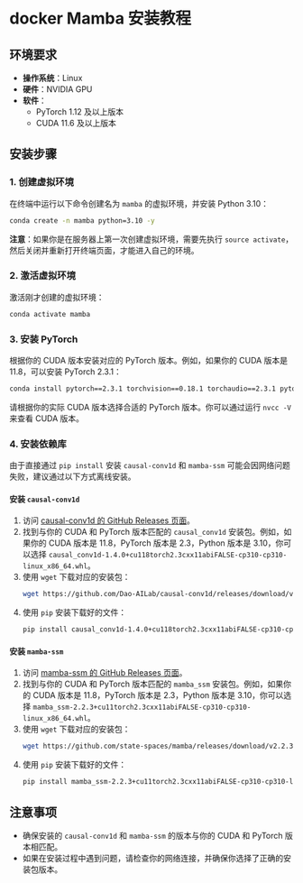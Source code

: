 # docker Mamba 安装教程

## 环境要求
- **操作系统**：Linux
- **硬件**：NVIDIA GPU
- **软件**：
  - PyTorch 1.12 及以上版本
  - CUDA 11.6 及以上版本

## 安装步骤

### 1. 创建虚拟环境
在终端中运行以下命令创建名为 `mamba` 的虚拟环境，并安装 Python 3.10：
```bash
conda create -n mamba python=3.10 -y
```
**注意**：如果你是在服务器上第一次创建虚拟环境，需要先执行 `source activate`，然后关闭并重新打开终端页面，才能进入自己的环境。

### 2. 激活虚拟环境
激活刚才创建的虚拟环境：
```bash
conda activate mamba
```

### 3. 安装 PyTorch
根据你的 CUDA 版本安装对应的 PyTorch 版本。例如，如果你的 CUDA 版本是 11.8，可以安装 PyTorch 2.3.1：
```bash
conda install pytorch==2.3.1 torchvision==0.18.1 torchaudio==2.3.1 pytorch-cuda=11.8 -c pytorch -c nvidia
```
请根据你的实际 CUDA 版本选择合适的 PyTorch 版本。你可以通过运行 `nvcc -V` 来查看 CUDA 版本。

### 4. 安装依赖库
由于直接通过 `pip install` 安装 `causal-conv1d` 和 `mamba-ssm` 可能会因网络问题失败，建议通过以下方式离线安装。

#### 安装 `causal-conv1d`
1. 访问 [causal-conv1d 的 GitHub Releases 页面](https://github.com/Dao-AILab/causal-conv1d/releases/)。
2. 找到与你的 CUDA 和 PyTorch 版本匹配的 `causal_conv1d` 安装包。例如，如果你的 CUDA 版本是 11.8，PyTorch 版本是 2.3，Python 版本是 3.10，你可以选择 `causal_conv1d-1.4.0+cu118torch2.3cxx11abiFALSE-cp310-cp310-linux_x86_64.whl`。
3. 使用 `wget` 下载对应的安装包：
   ```bash
   wget https://github.com/Dao-AILab/causal-conv1d/releases/download/v1.4.0/causal_conv1d-1.4.0+cu118torch2.3cxx11abiFALSE-cp310-cp310-linux_x86_64.whl
   ```
4. 使用 `pip` 安装下载好的文件：
   ```bash
   pip install causal_conv1d-1.4.0+cu118torch2.3cxx11abiFALSE-cp310-cp310-linux_x86_64.whl
   ```

#### 安装 `mamba-ssm`
1. 访问 [mamba-ssm 的 GitHub Releases 页面](https://github.com/state-spaces/mamba/releases)。
2. 找到与你的 CUDA 和 PyTorch 版本匹配的 `mamba_ssm` 安装包。例如，如果你的 CUDA 版本是 11.8，PyTorch 版本是 2.3，Python 版本是 3.10，你可以选择 `mamba_ssm-2.2.3+cu11torch2.3cxx11abiFALSE-cp310-cp310-linux_x86_64.whl`。
3. 使用 `wget` 下载对应的安装包：
   ```bash
   wget https://github.com/state-spaces/mamba/releases/download/v2.2.3/mamba_ssm-2.2.3+cu11torch2.3cxx11abiFALSE-cp310-cp310-linux_x86_64.whl
   ```
4. 使用 `pip` 安装下载好的文件：
   ```bash
   pip install mamba_ssm-2.2.3+cu11torch2.3cxx11abiFALSE-cp310-cp310-linux_x86_64.whl
   ```

## 注意事项
- 确保安装的 `causal-conv1d` 和 `mamba-ssm` 的版本与你的 CUDA 和 PyTorch 版本相匹配。
- 如果在安装过程中遇到问题，请检查你的网络连接，并确保你选择了正确的安装包版本。